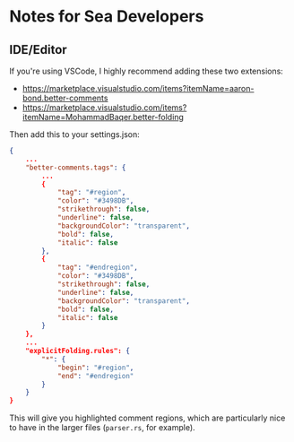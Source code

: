 # Notes for Sea Developers

## IDE/Editor

If you're using VSCode, I highly recommend adding these two extensions:

- https://marketplace.visualstudio.com/items?itemName=aaron-bond.better-comments
- https://marketplace.visualstudio.com/items?itemName=MohammadBaqer.better-folding

Then add this to your settings.json:

```json
{
	...
	"better-comments.tags": {
		...
		{
			"tag": "#region",
			"color": "#3498DB",
			"strikethrough": false,
			"underline": false,
			"backgroundColor": "transparent",
			"bold": false,
			"italic": false
		},
		{
			"tag": "#endregion",
			"color": "#3498DB",
			"strikethrough": false,
			"underline": false,
			"backgroundColor": "transparent",
			"bold": false,
			"italic": false
		}
	},
	...
	"explicitFolding.rules": {
		"*": {
			"begin": "#region",
			"end": "#endregion"
		}
	}
}
```

This will give you highlighted comment regions, which are particularly nice to
have in the larger files (`parser.rs`, for example).
